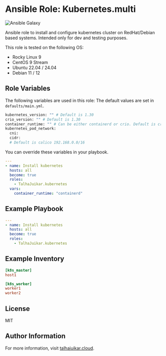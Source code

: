 Ansible Role: Kubernetes.multi
=========
![Ansible Galaxy](https://img.shields.io/github/actions/workflow/status/TalhaJuikar/ansible-role-kubernetes/publish.yml?label=Ansible%20Galaxy&branch=main)

Ansible role to install and configure kubernetes cluster on 
RedHat/Debian based systems.
Intended only for dev and testing purposes.

This role is tested on the following OS:
- Rocky Linux 9
- CentOS 9 Stream
- Ubuntu 22.04 / 24.04 
- Debian 11 / 12


Role Variables
--------------
The following variables are used in this role:
The default values are set in `defaults/main.yml`.
```bash
kubernetes_version: "" # Default is 1.30
crio_version: "" # Default is 1.30
container_runtime: "" # Can be either containerd or crio. Default is crio. 
kubernetes_pod_network:
  cni:
  cidr: 
  # Default is calico 192.168.0.0/16
```
You can override these variables in your playbook.

```yaml
---
- name: Install kubernetes
  hosts: all
  become: true
  roles:
    - TalhaJuikar.kubernetes
  vars:
    container_runtime: "containerd"
```


Example Playbook
----------------

```yaml
---
- name: Install kubernetes
  hosts: all
  become: true
  roles:
    - TalhaJuikar.kubernetes
```

Example Inventory
----------------

```ini
[k8s_master]
host1

[k8s_worker]
worker1
worker2
```

License
-------

MIT

Author Information
------------------

For more information, visit [talhajuikar.cloud](https://talhajuikar.cloud).
